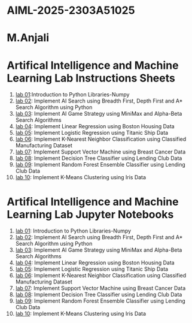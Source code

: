 # AIML-2025-2303A51025
# M.Anjali
# Artifical Intelligence and Machine Learning Lab Instructions Sheets
1. [lab 01](https://github.com/MadarapuAnjali/2303A51025/blob/main/Lab01_AIML.ipynb):Introduction to Python Libraries-Numpy
2. [lab 02](https://github.com/MadarapuAnjali/2303A51025/blob/main/Lab02_AIML.ipynb): Implement AI Search using Breadth First, Depth First and A* Search Algorithm using Python
3. [lab 03](https://github.com/MadarapuAnjali/2303A51025/blob/main/Lab03_AIML.ipynb): Implement AI Game Strategy using MiniMax and Alpha-Beta Search Algorithms
4. [lab 04](): Implement Linear Regression using Boston Housing Data
5. [lab 05](): Implement Logistic Regression using Titanic Ship Data
6. [lab 06](): Implement K-Nearest Neighbor Classification using Classified Manufacturing Dataset
7. [lab 07](): Implement Support Vector Machine using Breast Cancer Data
8. [lab 08](): Implement Decision Tree Classifier using Lending Club Data
9. [lab 09](): Implement Random Forest Ensemble Classifier using Lending Club Data
10. [lab 10](): Implement K-Means Clustering using Iris Data


# Artifical Intelligence and Machine Learning Lab Jupyter Notebooks 
1. [lab 01](https://github.com/MadarapuAnjali/2303A51025/blob/main/Lab01_AIML.ipynb): Introduction to Python Libraries-Numpy
2. [lab 02](https://github.com/MadarapuAnjali/2303A51025/blob/main/Lab02_AIML.ipynb): Implement AI Search using Breadth First, Depth First and A* Search Algorithm using Python
3. [lab 03](https://github.com/MadarapuAnjali/2303A51025/blob/main/Lab03_AIML.ipynb): Implement AI Game Strategy using MiniMax and Alpha-Beta Search Algorithms
4. [lab 04](): Implement Linear Regression using Boston Housing Data
5. [lab 05](): Implement Logistic Regression using Titanic Ship Data
6. [lab 06](): Implement K-Nearest Neighbor Classification using Classified Manufacturing Dataset
7. [lab 07](): Implement Support Vector Machine using Breast Cancer Data
8. [lab 08](): Implement Decision Tree Classifier using Lending Club Data
9. [lab 09](): Implement Random Forest Ensemble Classifier using Lending Club Data
10. [lab 10](): Implement K-Means Clustering using Iris Data
